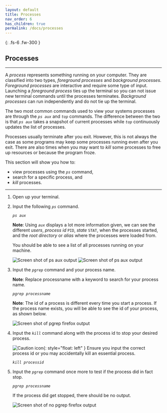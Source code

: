 ```yaml
---
layout: default
title: Processes
nav_order: 6
has_children: true
permalink: /docs/processes
---
```


{: .fs-6 .fw-300 }

## Processes

---

A _process_ represents something running on your computer. They are classified into two types, _foreground processes_ and _background processes_. _Foreground processes_ are interactive and require some type of input. Launching a _foreground process_ ties up the terminal so you can not issue new terminal commands until the processes terminates. _Background processes_ can run independently and do not tie up the terminal.

The two most common commands used to view your systems processes are through the *`ps aux`* and *`top`* commands. The difference between the two is that *`ps aux`* takes a snapshot of current processes while *`top`* continuously updates the list of processes.

Processes usually terminate after you exit. However, this is not always the case as some programs may keep some processes running even after you exit. There are also times when you may want to _kill_ some processes to free up resources or because the program froze.

This section will show you how to:
* view processes using the *`ps`* command,
* search for a specific process, and
* _kill_ processes.

---

1. Open up your terminal.

2. Input the following *`ps`* command.

    *`ps aux`*

    **Note**: Using *`aux`* displays a lot more information given, we can see the different _users_, _process id_ `PID`, _state_ `STAT`, when the processes started, and the _root directory_ or _alias_ where the processes were loaded from.

    You should be able to see a list of all processes running on your machine.
    
    ![Screen shot of ps aux output](https://github.com/dl90/linux-basics/blob/gh-pages/docs/images/processes/ps_aux_1.png?raw=true "ps aux output")
    ![Screen shot of ps aux output](https://github.com/dl90/linux-basics/blob/gh-pages/docs/images/processes/ps_aux_2.png?raw=true "ps aux output")


3. Input the *`pgrep`* command and your process name.

    **Note**: Replace processname with a keyword to search for your process name.

    *`pgrep processname`*

    **Note**: The id of a process is different every time you start a process. If the process name exists, you will be able to see the id of your process, as shown below.

    ![Screen shot of pgrep firefox output](https://github.com/dl90/linux-basics/blob/gh-pages/docs/images/processes/pgrep-firefox.png?raw=true "pgrep firefox output")

4. Input the *`kill`* command along with the process id to stop your desired process.

    ![Caution icon](https://github.com/dl90/linux-basics/blob/gh-pages/docs/images/icons/caution.png?raw=true "Caution"){: style="float: left" } Ensure you input the correct process id or you may accidentally kill an essential process.
    
    *`kill processid`*

5. Input the *`pgrep`* command once more to test if the process did in fact stop.

    *`pgrep processname`*

    If the process did get stopped, there should be no output.

    ![Screen shot of no pgrep firefox output](https://github.com/dl90/linux-basics/blob/gh-pages/docs/images/processes/pgrep-firefox-killed.png?raw=true "no pgrep firefox output")
